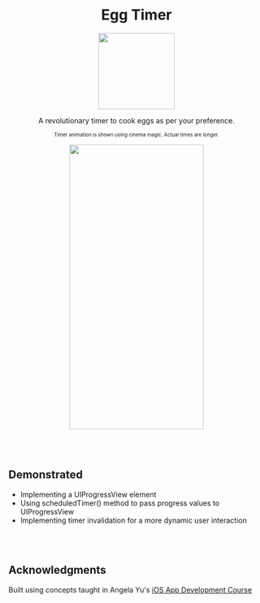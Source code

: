 <h1 align="center"> Egg Timer </h1>

<p align="center">
<img width="150" height="150" img src="https://user-images.githubusercontent.com/67071345/84962850-9fd38080-b0bc-11ea-967a-1264b06ad340.png">
</p>

<p align="center">
A revolutionary timer to cook eggs as per your preference.
</p>

<p align="center">
<sub><sup>Timer animation is shown using cinema magic. Actual times are longer.</sup></sub>
</p>
<p align="center">
<img width="264" height="561" img src="https://user-images.githubusercontent.com/67071345/84962935-d0b3b580-b0bc-11ea-929f-ed29344ed509.gif">
</p>

<br/>
<br/>

## Demonstrated
- Implementing a UIProgressView element
- Using scheduledTimer() method to pass progress values to UIProgressView
- Implementing timer invalidation for a more dynamic user interaction

<br/>
<br/>

## Acknowledgments
Built using concepts taught in Angela Yu's [iOS App Development Course](https://www.udemy.com/course/ios-13-app-development-bootcamp/)
